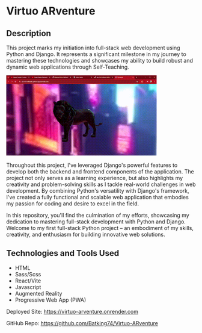 # Virtuo ARventure

## Description
This project marks my initiation into full-stack web development using Python and Django. It represents a significant milestone in my journey to mastering these technologies and showcases my ability to build robust and dynamic web applications through Self-Teaching.

![Image of Nazir's Python Project](./Virtuo-ARventure.gif)


Throughout this project, I've leveraged Django's powerful features to develop both the backend and frontend components of the application. The project not only serves as a learning experience, but also highlights my creativity and problem-solving skills as I tackle real-world challenges in web development. By combining Python's versatility with Django's framework, I've created a fully functional and scalable web application that embodies my passion for coding and desire to excel in the field.

In this repository, you'll find the culmination of my efforts, showcasing my dedication to mastering full-stack development with Python and Django. Welcome to my first full-stack Python project – an embodiment of my skills, creativity, and enthusiasm for building innovative web solutions.


## Technologies and Tools Used
- HTML
- Sass/Scss
- React/Vite
- Javascript
- Augmented Reality
- Progressive Web App (PWA)

Deployed Site: https://virtuo-arventure.onrender.com

GitHub Repo: https://github.com/Batking74/Virtuo-ARventure